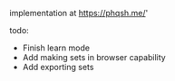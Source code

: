 implementation at https://phqsh.me/'

todo:
- Finish learn mode
- Add making sets in browser capability
- Add exporting sets
